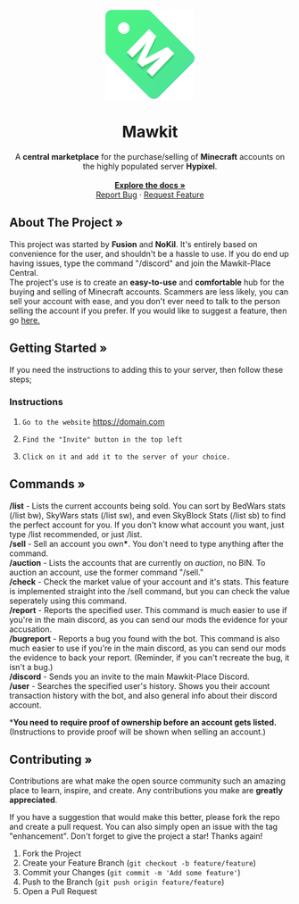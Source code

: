 <br />
<div align="center">
  <a href="https://github.com/Fusiom/mawkit-place/">
    <img src="mkt_logo_other_png.png" alt="Logo" width="160" height="160">
  </a>
<h1 align="center">Mawkit</h3>
  <p align="center">
    A <b>central marketplace</b> for the purchase/selling of <b>Minecraft</b> accounts on the highly populated server <b>Hypixel</b>.
    <br />
    <br />
    <a href="https://github.com/Fusiom/mawkit-place"><strong>Explore the docs »</strong></a>
    <br />
    <a href="https://github.com/Fusiom/mawkit-place/issues">Report Bug</a>
    ·
    <a href="https://github.com/Fusiom/mawkit-place/issues">Request Feature</a>
  </p>
</div>

<!-- ABOUT THE PROJECT -->
## About The Project »

This project was started by <b>Fusion</b> and <b>NoKil</b>. It's entirely based on convenience for the user, and shouldn't be a hassle to use. If you do end up having issues, type the command "/discord" and join the Mawkit-Place Central.<br />
The project's use is to create an <b>easy-to-use</b> and <b>comfortable</b> hub for the buying and selling of Minecraft accounts. Scammers are less likely, you can sell your account with ease, and you don't ever need to talk to the person selling the account if you prefer. If you would like to suggest a feature, then go <a href="https://github.com/Fusiom/mawkit-place/issues">here.</a>

## Getting Started »
If you need the instructions to adding this to your server, then follow these steps;

### Instructions 

1. ```Go to the website``` https://domain.com

2. ```Find the "Invite" button in the top left```

3. ```Click on it and add it to the server of your choice.```

## Commands »

<b>/list</b> - Lists the current accounts being sold. You can sort by BedWars stats (/list bw), SkyWars stats (/list sw), and even SkyBlock Stats (/list sb) to find the perfect account for you. If you don't know what account you want, just type /list recommended, or just /list.<br/>
<b>/sell</b> - Sell an account you own<b>*</b>. You don't need to type anything after the command.<br/>
<b>/auction</b> - Lists the accounts that are currently on *auction*, no BIN. To auction an account, use the former command "/sell."<br/>
<b>/check</b> - Check the market value of your account and it's stats. This feature is implemented straight into the /sell command, but you can check the value seperately using this command.<br/>
<b>/report</b> - Reports the specified user. This command is much easier to use if you're in the main discord, as you can send our mods the evidence for your accusation.<br/>
<b>/bugreport</b> - Reports a bug you found with the bot. This command is also much easier to use if you're in the main discord, as you can send our mods the evidence to back your report. (Reminder, if you can't recreate the bug, it isn't a bug.)<br/>
<b>/discord</b> - Sends you an invite to the main Mawkit-Place Discord.<br/>
<b>/user</b> - Searches the specified user's history. Shows you their account transaction history with the bot, and also general info about their discord account.

***You need to require proof of ownership before an account gets listed.**<br/>(Instructions to provide proof will be shown when selling an account.)

## Contributing »

Contributions are what make the open source community such an amazing place to learn, inspire, and create. Any contributions you make are **greatly appreciated**.

If you have a suggestion that would make this better, please fork the repo and create a pull request. You can also simply open an issue with the tag "enhancement".
Don't forget to give the project a star! Thanks again!

1. Fork the Project
2. Create your Feature Branch (`git checkout -b feature/feature`)
3. Commit your Changes (`git commit -m 'Add some feature'`)
4. Push to the Branch (`git push origin feature/feature`)
5. Open a Pull Request

 
<!-- MARKDOWN LINKS & IMAGES -->
<!-- https://www.markdownguide.org/basic-syntax/#reference-style-links -->
[contributors-shield]: https://img.shields.io/github/contributors/github_username/repo_name.svg?style=for-the-badge
[contributors-url]: https://github.com/github_username/repo_name/graphs/contributors
[forks-shield]: https://img.shields.io/github/forks/github_username/repo_name.svg?style=for-the-badge
[forks-url]: https://github.com/github_username/repo_name/network/members
[stars-shield]: https://img.shields.io/github/stars/github_username/repo_name.svg?style=for-the-badge
[stars-url]: https://github.com/github_username/repo_name/stargazers
[issues-shield]: https://img.shields.io/github/issues/github_username/repo_name.svg?style=for-the-badge
[issues-url]: https://github.com/github_username/repo_name/issues
[license-shield]: https://img.shields.io/github/license/github_username/repo_name.svg?style=for-the-badge
[license-url]: https://github.com/github_username/repo_name/blob/master/LICENSE.txt
[linkedin-shield]: https://img.shields.io/badge/-LinkedIn-black.svg?style=for-the-badge&logo=linkedin&colorB=555
[linkedin-url]: https://linkedin.com/in/linkedin_username
[product-screenshot]: images/screenshot.png
[Next.js]: https://img.shields.io/badge/next.js-000000?style=for-the-badge&logo=nextdotjs&logoColor=white
[Next-url]: https://nextjs.org/
[React.js]: https://img.shields.io/badge/React-20232A?style=for-the-badge&logo=react&logoColor=61DAFB
[React-url]: https://reactjs.org/
[Vue.js]: https://img.shields.io/badge/Vue.js-35495E?style=for-the-badge&logo=vuedotjs&logoColor=4FC08D
[Vue-url]: https://vuejs.org/
[Angular.io]: https://img.shields.io/badge/Angular-DD0031?style=for-the-badge&logo=angular&logoColor=white
[Angular-url]: https://angular.io/
[Svelte.dev]: https://img.shields.io/badge/Svelte-4A4A55?style=for-the-badge&logo=svelte&logoColor=FF3E00
[Svelte-url]: https://svelte.dev/
[Laravel.com]: https://img.shields.io/badge/Laravel-FF2D20?style=for-the-badge&logo=laravel&logoColor=white
[Laravel-url]: https://laravel.com
[Bootstrap.com]: https://img.shields.io/badge/Bootstrap-563D7C?style=for-the-badge&logo=bootstrap&logoColor=white
[Bootstrap-url]: https://getbootstrap.com
[JQuery.com]: https://img.shields.io/badge/jQuery-0769AD?style=for-the-badge&logo=jquery&logoColor=white
[JQuery-url]: https://jquery.com 
